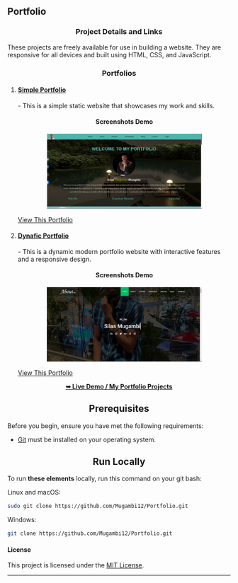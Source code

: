 <h2>Portfolio</h2>

<div>
  <h3 align="center">Project Details and Links</h3>

  <p>These projects are freely available for use in building a website. They are responsive for all devices and built using HTML, CSS, and JavaScript.</p>

  <h3 align="center">Portfolios</h3>

  <ol>
    <li><a href="Portfolio-1/index.html"><h4>Simple Portfolio</h4></a></li>
    - This is a simple static website that showcases my work and skills.
    <h4 align="center" width="100%">Screenshots Demo</h4>
    <div style="display: flex; justify-content: center; align-items: center; flex-direction: column;">
      <img src="images/Portfolio-1.png" alt="Portfolio-1 Demo" title="Desktop Demo" width="350px">
    </div>
    <br>
    <a href="Portfolio-1/index.html" width="100%">View This Portfolio</a>
    <li><a href="Portfolio-2/index.html"><h4>Dynafic Portfolio</h4></a></li>
    - This is a dynamic modern portfolio website with interactive features and a responsive design.
    <h4 align="center" width="100%">Screenshots Demo</h4>
    <div style="display: flex; justify-content: center; align-items: center; flex-direction: column;">
      <img src="images/Portfolio-2.png" alt="Portfolio-2 Demo" title="Desktop Demo" width="350px">
    </div>
    <br>
    <a href="Portfolio-2/index.html" width="100%">View This Portfolio</a>
  </ol>

  <div align="center">
    <a href="https://mugambi12.github.io/Portfolio"><strong>➥ Live Demo / My Portfolio Projects</strong></a>
  </div>
</div>


<h2 align="center">Prerequisites</h2>

Before you begin, ensure you have met the following requirements:

* [Git](https://git-scm.com/downloads "Download Git") must be installed on your operating system.

<h2 align="center">Run Locally</h2>

To run **these elements** locally, run this command on your git bash:

Linux and macOS:

```bash
sudo git clone https://github.com/Mugambi12/Portfolio.git
```

Windows:

```bash
git clone https://github.com/Mugambi12/Portfolio.git
```

#### License

This project is licensed under the [MIT License](https://choosealicense.com/licenses/mit/).

---
